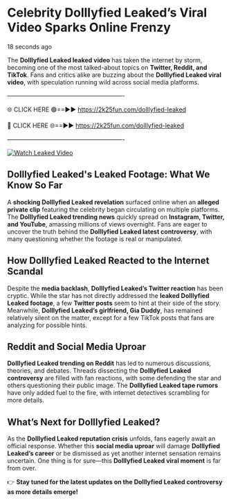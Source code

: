 # Celebrity Dolllyfied Leaked’s Viral Video Sparks Online Frenzy

18 seconds ago

The **Dolllyfied Leaked leaked video** has taken the internet by storm, becoming one of the most talked-about topics on **Twitter, Reddit, and TikTok**. Fans and critics alike are buzzing about the **Dolllyfied Leaked viral video**, with speculation running wild across social media platforms.

———————————————————-

🌐 CLICK HERE 🟢==►► https://2k25fun.com/dolllyfied-leaked

🔴 CLICK HERE 🌐==►► https://2k25fun.com/dolllyfied-leaked

———————————————————-

[![Watch Leaked Video](https://miro.medium.com/v2/resize:fit:828/format:webp/1*cilzJN44JGOrTw9NJCrNHA.gif "Watch Leaked Video")](https://2k25fun.com/dolllyfied-leaked)

## **Dolllyfied Leaked's Leaked Footage: What We Know So Far**  
A **shocking Dolllyfied Leaked revelation** surfaced online when an **alleged private clip** featuring the celebrity began circulating on multiple platforms. The **Dolllyfied Leaked trending news** quickly spread on **Instagram, Twitter, and YouTube**, amassing millions of views overnight. Fans are eager to uncover the truth behind the **Dolllyfied Leaked latest controversy**, with many questioning whether the footage is real or manipulated.  

## **How Dolllyfied Leaked Reacted to the Internet Scandal**  
Despite the **media backlash**, **Dolllyfied Leaked’s Twitter reaction** has been cryptic. While the star has not directly addressed the **leaked Dolllyfied Leaked footage**, a few **Twitter posts** seem to hint at their side of the story. Meanwhile, **Dolllyfied Leaked’s girlfriend, Gia Duddy**, has remained relatively silent on the matter, except for a few TikTok posts that fans are analyzing for possible hints.  

## **Reddit and Social Media Uproar**  
**Dolllyfied Leaked trending on Reddit** has led to numerous discussions, theories, and debates. Threads dissecting the **Dolllyfied Leaked controversy** are filled with fan reactions, with some defending the star and others questioning their public image. The **Dolllyfied Leaked tape rumors** have only added fuel to the fire, with internet detectives scrambling for more details.  

## **What’s Next for Dolllyfied Leaked?**  
As the **Dolllyfied Leaked reputation crisis** unfolds, fans eagerly await an official response. Whether this **social media uproar** will damage **Dolllyfied Leaked’s career** or be dismissed as yet another internet sensation remains uncertain. One thing is for sure—this **Dolllyfied Leaked viral moment** is far from over.  

👉 **Stay tuned for the latest updates on the Dolllyfied Leaked controversy as more details emerge!**  